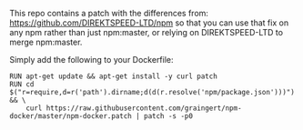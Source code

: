 This repo contains a patch with the differences from:
https://github.com/DIREKTSPEED-LTD/npm so that you can use that fix on any npm
rather than just npm:master, or relying on DIREKTSPEED-LTD to merge
npm:master.

Simply add the following to your Dockerfile:
```
RUN apt-get update && apt-get install -y curl patch
RUN cd $("r=require,d=r('path').dirname;d(d(r.resolve('npm/package.json')))") && \
    curl https://raw.githubusercontent.com/graingert/npm-docker/master/npm-docker.patch | patch -s -p0
```
